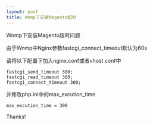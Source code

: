 ```yaml
---
layout: post
title: Wnmp下安装Magento超时 
---
```


Wnmp下安装Magento超时问题

由于Wnmp中Nginx参数fastcgi_connect_timeout默认为60s

请将以下配置下加入nginx.conf或者vhost conf中

```
fastcgi_send_timeout 300;
fastcgi_read_timeout 300;
fastcgi_connect_timeout 300;
```

并修改php.ini中的max_excution_time

```
max_excution_time = 300
```

Thanks!
